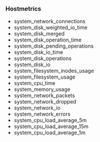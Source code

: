 
### Hostmetrics


- system_network_connections
- system_disk_weighted_io_time
- system_disk_merged
- system_disk_operation_time
- system_disk_pending_operations
- system_disk_io_time
- system_disk_operations
- system_disk_io
- system_filesystem_inodes_usage
- system_filesystem_usage
- system_cpu_time
- system_memory_usage
- system_network_packets
- system_network_dropped
- system_network_io
- system_network_errors
- system_cpu_load_average_5m
- system_cpu_load_average_15m
- system_cpu_load_average_1m
